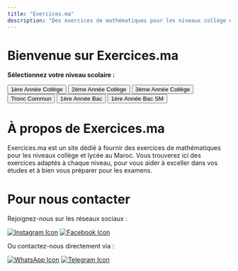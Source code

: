 ```yaml
---
title: "Exercices.ma"
description: "Des exercices de mathématiques pour les niveaux collège et lycée au Maroc."
---
```


# Bienvenue sur Exercices.ma

**Sélectionnez votre niveau scolaire :**

<div class="button-container">
    <button class="responsive-button" onclick="window.location.href='/1ac/'">1ère Année Collège</button>
    <button class="responsive-button" onclick="window.location.href='/2ac/'">2ème Année Collège</button>
    <button class="responsive-button" onclick="window.location.href='/3ac/'">3ème Année Collège</button>
</div>
<div class="button-container">
    <button class="responsive-button" onclick="window.location.href='/tc/'">Tronc Commun</button>
    <button class="responsive-button" onclick="window.location.href='/1bac_ex/'">1ère Année Bac</button>
    <button class="responsive-button" onclick="window.location.href='/1bac_sm/'">1ère Année Bac SM</button>
</div>

# À propos de Exercices.ma

Exercices.ma est un site dédié à fournir des exercices de mathématiques pour les niveaux collège et lycée au Maroc. Vous trouverez ici des exercices adaptés à chaque niveau, pour vous aider à exceller dans vos études et à bien vous préparer pour les examens.

# Pour nous contacter

Rejoignez-nous sur les réseaux sociaux :

[![Instagram Icon](https://cdn-icons-png.flaticon.com/64/2111/2111463.png)](https://www.instagram.com/exercices.ma) [![Facebook Icon](https://cdn-icons-png.flaticon.com/64/733/733547.png)](https://web.facebook.com/profile.php?id=61567250277720)

Ou contactez-nous directement via :

[![WhatsApp Icon](https://cdn-icons-png.flaticon.com/64/733/733585.png)](https://wa.me/212707919591) [![Telegram Icon](https://cdn-icons-png.flaticon.com/64/2111/2111646.png)](https://t.me/exercicesma)
